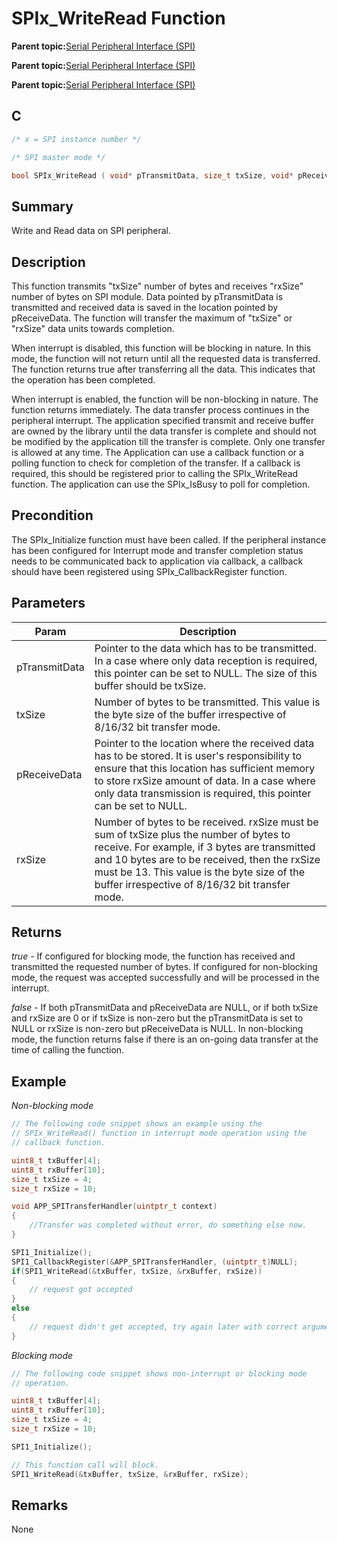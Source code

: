 # SPIx\_WriteRead Function

**Parent topic:**[Serial Peripheral Interface \(SPI\)](GUID-246C53F6-3912-4437-AEC8-C2262CEF3EF6.md)

**Parent topic:**[Serial Peripheral Interface \(SPI\)](GUID-CBD5BFEF-57AB-4CA0-92C0-00CB1A72D686.md)

**Parent topic:**[Serial Peripheral Interface \(SPI\)](GUID-84F93473-4002-4DDD-A28F-9BF9DB6B7C3E.md)

## C

```c
/* x = SPI instance number */

/* SPI master mode */

bool SPIx_WriteRead ( void* pTransmitData, size_t txSize, void* pReceiveData, size_t rxSize)
```

## Summary

Write and Read data on SPI peripheral.

## Description

This function transmits "txSize" number of bytes and receives "rxSize" number of bytes on SPI module. Data pointed by pTransmitData is transmitted and received data is saved in the location pointed by pReceiveData. The function will transfer the maximum of "txSize" or "rxSize" data units towards completion.

When interrupt is disabled, this function will be blocking in nature. In this mode, the function will not return until all the requested data is transferred. The function returns true after transferring all the data. This indicates that the operation has been completed.

When interrupt is enabled, the function will be non-blocking in nature. The function returns immediately. The data transfer process continues in the peripheral interrupt. The application specified transmit and receive buffer are owned by the library until the data transfer is complete and should not be modified by the application till the transfer is complete. Only one transfer is allowed at any time. The Application can use a callback function or a polling function to check for completion of the transfer. If a callback is required, this should be registered prior to calling the SPIx\_WriteRead function. The application can use the SPIx\_IsBusy to poll for completion.

## Precondition

The SPIx\_Initialize function must have been called. If the peripheral instance has been configured for Interrupt mode and transfer completion status needs to be communicated back to application via callback, a callback should have been registered using SPIx\_CallbackRegister function.

## Parameters

|Param|Description|
|-----|-----------|
|pTransmitData|Pointer to the data which has to be transmitted. In a case where only data reception is required, this pointer can be set to NULL. The size of this buffer should be txSize.|
|txSize|Number of bytes to be transmitted. This value is the byte size of the buffer irrespective of 8/16/32 bit transfer mode.|
|pReceiveData|Pointer to the location where the received data has to be stored. It is user's responsibility to ensure that this location has sufficient memory to store rxSize amount of data. In a case where only data transmission is required, this pointer can be set to NULL.|
|rxSize|Number of bytes to be received. rxSize must be sum of txSize plus the number of bytes to receive. For example, if 3 bytes are transmitted and 10 bytes are to be received, then the rxSize must be 13. This value is the byte size of the buffer irrespective of 8/16/32 bit transfer mode.|

## Returns

*true* - If configured for blocking mode, the function has received and transmitted the requested number of bytes. If configured for non-blocking mode, the request was accepted successfully and will be processed in the interrupt.

*false* - If both pTransmitData and pReceiveData are NULL, or if both txSize and rxSize are 0 or if txSize is non-zero but the pTransmitData is set to NULL or rxSize is non-zero but pReceiveData is NULL. In non-blocking mode, the function returns false if there is an on-going data transfer at the time of calling the function.

## Example

*Non-blocking mode*

```c
// The following code snippet shows an example using the
// SPIx_WriteRead() function in interrupt mode operation using the
// callback function.

uint8_t txBuffer[4];
uint8_t rxBuffer[10];
size_t txSize = 4;
size_t rxSize = 10;

void APP_SPITransferHandler(uintptr_t context)
{
    //Transfer was completed without error, do something else now.
}

SPI1_Initialize();
SPI1_CallbackRegister(&APP_SPITransferHandler, (uintptr_t)NULL);
if(SPI1_WriteRead(&txBuffer, txSize, &rxBuffer, rxSize))
{
    // request got accepted
}
else
{
    // request didn't get accepted, try again later with correct arguments
}
```

*Blocking mode*

```c
// The following code snippet shows non-interrupt or blocking mode
// operation.

uint8_t txBuffer[4];
uint8_t rxBuffer[10];
size_t txSize = 4;
size_t rxSize = 10;

SPI1_Initialize();

// This function call will block.
SPI1_WriteRead(&txBuffer, txSize, &rxBuffer, rxSize);

```

## Remarks

None


